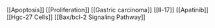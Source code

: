 [[Apoptosis]]
[[Proliferation]]
[[Gastric carcinoma]]
[[Il-17]]
[[Apatinib]]
[[Hgc-27 Cells]]
[[Bax/bcl-2 Signaling Pathway]]
